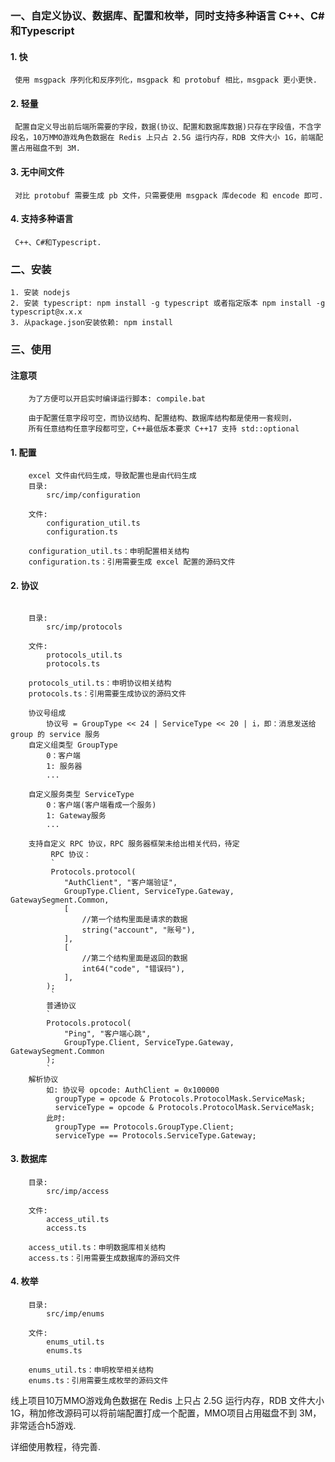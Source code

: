 ### 一、自定义协议、数据库、配置和枚举，同时支持多种语言 C++、C#和Typescript

#### 1. 快
     使用 msgpack 序列化和反序列化，msgpack 和 protobuf 相比，msgpack 更小更快.
#### 2. 轻量
     配置自定义导出前后端所需要的字段，数据(协议、配置和数据库数据)只存在字段值，不含字段名，10万MMO游戏角色数据在 Redis 上只占 2.5G 运行内存，RDB 文件大小 1G，前端配置占用磁盘不到 3M.
#### 3. 无中间文件
     对比 protobuf 需要生成 pb 文件，只需要使用 msgpack 库decode 和 encode 即可.
#### 4. 支持多种语言
     C++、C#和Typescript.

### 二、安装
```
1. 安装 nodejs
2. 安装 typescript: npm install -g typescript 或者指定版本 npm install -g typescript@x.x.x
3. 从package.json安装依赖: npm install
```

### 三、使用
#### 注意项
```
    为了方便可以开启实时编译运行脚本: compile.bat

    由于配置任意字段可空，而协议结构、配置结构、数据库结构都是使用一套规则，
    所有任意结构任意字段都可空，C++最低版本要求 C++17 支持 std::optional
```
#### 1. 配置
```
    excel 文件由代码生成，导致配置也是由代码生成
    目录:
        src/imp/configuration
                
    文件:
        configuration_util.ts
        configuration.ts

    configuration_util.ts：申明配置相关结构
    configuration.ts：引用需要生成 excel 配置的源码文件
```
#### 2. 协议
```

    目录:
        src/imp/protocols
        
    文件:
        protocols_util.ts
        protocols.ts

    protocols_util.ts：申明协议相关结构
    protocols.ts：引用需要生成协议的源码文件

    协议号组成
        协议号 = GroupType << 24 | ServiceType << 20 | i，即：消息发送给 group 的 service 服务
    自定义组类型 GroupType
        0：客户端
        1: 服务器
        ...
        
    自定义服务类型 ServiceType
        0：客户端(客户端看成一个服务)
        1: Gateway服务
        ...
    
    支持自定义 RPC 协议，RPC 服务器框架未给出相关代码，待定
         RPC 协议：
         `
         Protocols.protocol(
            "AuthClient", "客户端验证",
            GroupType.Client, ServiceType.Gateway, GatewaySegment.Common,
            [
                //第一个结构里面是请求的数据
                string("account", "账号"),
            ],
            [
                //第二个结构里面是返回的数据
                int64("code", "错误码"),
            ],
        );
         `
        普通协议
        `
        Protocols.protocol(
            "Ping", "客户端心跳",
            GroupType.Client, ServiceType.Gateway, GatewaySegment.Common
        );
        `
    解析协议
        如: 协议号 opcode: AuthClient = 0x100000
          groupType = opcode & Protocols.ProtocolMask.ServiceMask;
          serviceType = opcode & Protocols.ProtocolMask.ServiceMask;
        此时:
          groupType == Protocols.GroupType.Client;
          serviceType == Protocols.ServiceType.Gateway;
```

#### 3. 数据库
```
    目录:
        src/imp/access
        
    文件:
        access_util.ts
        access.ts

    access_util.ts：申明数据库相关结构
    access.ts：引用需要生成数据库的源码文件
```

#### 4. 枚举
```
    目录:
        src/imp/enums
        
    文件:
        enums_util.ts
        enums.ts
    
    enums_util.ts：申明枚举相关结构
    enums.ts：引用需要生成枚举的源码文件
```

线上项目10万MMO游戏角色数据在 Redis 上只占 2.5G 运行内存，RDB 文件大小 1G，稍加修改源码可以将前端配置打成一个配置，MMO项目占用磁盘不到 3M，非常适合h5游戏.

详细使用教程，待完善.